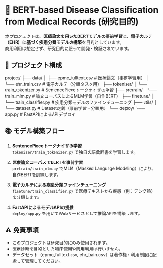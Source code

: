 # 🧠 BERT-based Disease Classification from Medical Records (研究目的)

本プロジェクトは、**医療論文を用いたBERTモデルの事前学習**と、**電子カルテ（EHR）に基づく疾患分類モデルの構築**を目的としています。  
商用利用は想定せず、研究目的に限って開発・検証されています。

## 🔁 プロジェクト構成
project/ ├── data/ │ ├── epmc_fulltext.csv # 医療論文（事前学習用） │ └── ehr_train.csv # 電子カルテ（分類タスク用） ├── tokenizer/ │ └── train_tokenizer.py # SentencePieceトークナイザの学習 ├── pretrain/ │ └── train_mlm.py # 論文コーパスによるMLM学習（自作BERT） ├── finetune/ │ └── train_classifier.py # 疾患分類モデルのファインチューニング ├── utils/ │ └── dataset.py # Dataset定義（事前学習・分類用） └── deploy/ └── app.py # FastAPIによるAPIデプロイ

## 📚 モデル構築フロー

1. **SentencePieceトークナイザの学習**  
   `tokenizer/train_tokenizer.py` で独自の語彙辞書を学習します。

2. **医療論文コーパスでBERTを事前学習**  
   `pretrain/train_mlm.py` でMLM（Masked Language Modeling）により、自作BERTを訓練します。

3. **電子カルテによる疾患分類ファインチューニング**  
   `finetune/train_classifier.py` で医療テキストから疾患（例：デング熱）を分類します。

4. **FastAPIによるモデルAPIの提供**  
   `deploy/app.py` を用いてWebサービスとして推論APIを構築します。

## ⚠️ 免責事項

- このプロジェクトは研究目的にのみ使用されます。
- 医療診断を目的とした臨床使用や商用利用は行いません。
- データセット（epmc_fulltext.csv, ehr_train.csv）は著作権・利用制限に配慮して管理してください。


